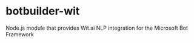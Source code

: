 # botbuilder-wit
Node.js module that provides Wit.ai NLP integration for the Microsoft Bot Framework
